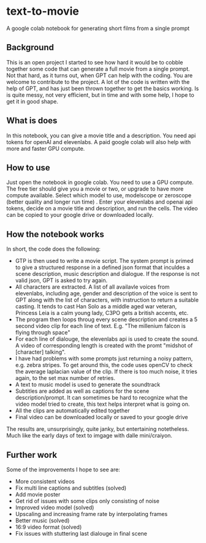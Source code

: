 # text-to-movie
A google colab notebook for generating short films from a single prompt 
## Background
This is an open project I started to see how hard it would be to cobble together some code that can generate a full movie from a single prompt. Not that hard, as it turns out, when GPT can help with the coding. You are welcome to contribute to the project. A lot of the code is written with the help of GPT, and has just been thrown together to get the basics working. Is is quite messy, not very efficient, but in time and with some help, I hope to get it in good shape. 

## What is does
In this notebook, you can give a movie title and a description. You need api tokens for openAI and elevenlabs. A paid google colab will also help with more and faster GPU compute.

## How to use
Just open the notebook in google colab. You need to use a GPU compute. The free tier should give you a movie or two, or upgrade to have more compute available. Select which model to use, modelscope or zeroscope (better quality and longer run time) . Enter your elevenlabs and openai api tokens, decide on a movie title and description, and run the cells. The video can be copied to your google drive or downloaded locally. 

## How the notebook works 
In short, the code does the following:
- GTP is then used to write a movie script. The system prompt is primed to give a structured response in a defined json format that inculdes a scene description, music description and dialogue. If the response is not valid json, GPT is asked to try again.
- All characters are extracted. A list of all availavle voices from elevenlabs, including age, gender and description of the voice is sent to GPT along with the list of characters, with instruction to return a suitable casting. It tends to cast Han Solo as a middle aged war veteran, Princess Leia is a calm young lady, C3PO gets a british accents, etc.
- The program then loops throug every scene description and creates a 5 second video clip for each line of text. E.g. "The millenium falcon is flying through space"
- For each line of dialouge, the elevenlabs api is used to create the sound. A video of corresponding length is created with the promt "midshot of [character] talking".
- I have had problems with some prompts just returning a noisy pattern, e.g. zebra stripes. To get around this, the code uses openCV to check the average laplacian value of the clip. If there is too much noise, it tries again, to the set max number of retries.
- A text to music model is used to generate the soundtrack
- Subtitles are added as well as captions for the scene description/prompt. It can sometimes be hard to recognize what the video model tried to create, this text helps interpret what is going on.
- All the clips are automatically edited together
- Final video can be downloaded locally or saved to your google drive

The results are, unsurprisingly, quite janky, but entertaining notetheless. Much like the early days of text to imgage with dalle mini/craiyon. 

## Further work
Some of the improvements I hope to see are:
- More consistent videos
- Fix multi line captions and subtitles (solved)
- Add movie poster
- Get rid of issues with some clips only consisting of noise
- Improved video model (solved)
- Upscaling and increasing frame rate by interpolating frames
- Better music (solved)
- 16:9 video format (solved)
- Fix issues with stuttering last dialouge in final scene
